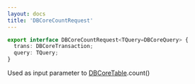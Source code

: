 ```yaml
---
layout: docs
title: 'DBCoreCountRequest'
---
```


```ts
export interface DBCoreCountRequest<TQuery=DBCoreQuery> {
  trans: DBCoreTransaction;
  query: TQuery;
}
```
Used as input parameter to [DBCoreTable](DBCoreTable).count()
